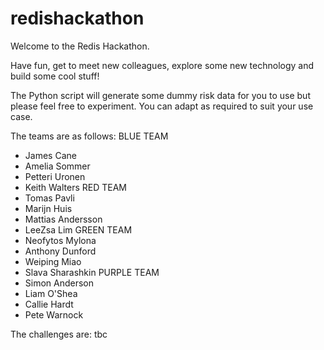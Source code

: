 # redishackathon
Welcome to the Redis Hackathon.

Have fun, get to meet new colleagues, explore some new technology and build some cool stuff!

The Python script will generate some dummy risk data for you to use but please feel free to experiment. You can adapt as required to suit your use case.

The teams are as follows:
BLUE TEAM
- James Cane
- Amelia Sommer
- Petteri Uronen
- Keith Walters
RED TEAM
- Tomas Pavli
- Marijn Huis
- Mattias Andersson
- LeeZsa Lim
GREEN TEAM
- Neofytos Mylona
- Anthony Dunford
- Weiping Miao
- Slava Sharashkin
PURPLE TEAM
- Simon Anderson
- Liam O'Shea
- Callie Hardt
- Pete Warnock

The challenges are:
tbc
